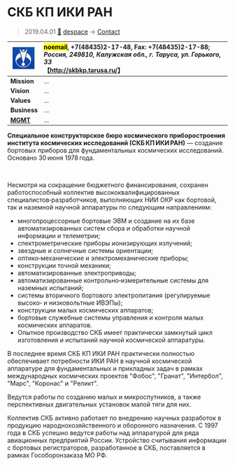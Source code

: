 # СКБ КП ИКИ РАН
> 2019.04.01 [🚀](../index/index.md) [despace](index.md) → [Contact](contact.md)

|[![](f/con/s/skb_kp_iki_ran_logo1_thumb.jpg)](f/con/s/skb_kp_iki_ran_logo1.png)|<mark>noemail</mark>, +7(48435)2-17-48, Fax: +7(48435)2-17-88;<br> *Россия, 249810, Калужская обл., г. Таруса, ул. Горького, 33*<br> 【<http://skbkp.tarusa.ru/>】|
|:--|:--|
|**Mission**|…|
|**Vision**|…|
|**Values**|…|
|**Business**|…|
|**[MGMT](mgmt.md)**|…|

**Специальное конструкторское бюро космического приборостроения института космических исследований (СКБ КП ИКИ РАН)** — создание бортовых приборов для фундаментальных космических исследований. Основано 30 июня 1978 года.


<p style="page-break-after:always"> </p>

Несмотря на сокращение бюджетного финансирования, сохранен работоспособный коллектив высококвалифицированных специалистов‑разработчиков, выполняющих НИИ ОКР как бортовой, так и наземной научной аппаратуры по следующим направлениям:

   - многопроцессорные бортовые ЭВМ и создание на их базе автоматизированных систем сбора и обработки научной информации и телеметрии;
   - спектрометрические приборы ионизирующих излучений;
   - звездные и солнечные системы ориентации;
   - оптико‑механические и электромеханические приборы;
   - конструкции точной механики;
   - автоматизированные электроприводы;
   - автоматизированные контрольно‑измерительные системы для наземных испытаний;
   - системы вторичного бортового электропитания (регулируемые высоко‑ и низковольтные ИВЭПы);
   - конструкции малых космических аппаратов;
   - бортовые служебные системы управления и контроля малых космических аппаратов.
   - Опытное производство СКБ имеет практически замкнутый цикл изготовления и испытаний научной космической аппаратуры.

В последнее время СКБ КП ИКИ РАН практически полностью обеспечивает потребности ИКИ РАН в научной космической аппаратуре для фундаментальных и прикладных задач в рамках международных космических проектов "Фобос", "Гранат", "Интербол", "Марс", "Коронас" и "Реликт".

Ведутся работы по созданию малых и микроспутников, а также перспективных двигательных установок малой тяги для них.

Коллектив СКБ активно работает по внедрению научных  разработок в продукцию народнохозяйственного и оборонного назначения. С 1997 года в СКБ успешно ведутся работы над аппаратурой для ряда авиационных предприятий России. Устройство считывания информации с бортовых регистраторов, разработанное в СКБ, поставляется в рамках Гособоронзаказа МО РФ.
